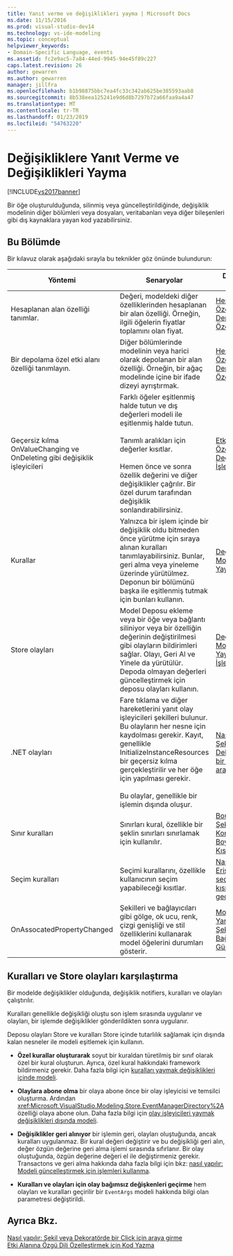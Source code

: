 ```yaml
---
title: Yanıt verme ve değişiklikleri yayma | Microsoft Docs
ms.date: 11/15/2016
ms.prod: visual-studio-dev14
ms.technology: vs-ide-modeling
ms.topic: conceptual
helpviewer_keywords:
- Domain-Specific Language, events
ms.assetid: fc2e9ac5-7a84-44ed-9945-94e45f89c227
caps.latest.revision: 26
author: gewarren
ms.author: gewarren
manager: jillfra
ms.openlocfilehash: b1b98875bbc7ea4fc33c342ab625be385593aab8
ms.sourcegitcommit: 8b538eea125241e9d6d8b7297b72a66faa9a4a47
ms.translationtype: MT
ms.contentlocale: tr-TR
ms.lasthandoff: 01/23/2019
ms.locfileid: "54763220"
---
```

# <a name="responding-to-and-propagating-changes"></a>Değişikliklere Yanıt Verme ve Değişiklikleri Yayma
[!INCLUDE[vs2017banner](../includes/vs2017banner.md)]

Bir öğe oluşturulduğunda, silinmiş veya güncelleştirildiğinde, değişiklik modelinin diğer bölümleri veya dosyaları, veritabanları veya diğer bileşenleri gibi dış kaynaklara yayan kod yazabilirsiniz.  
  
## <a name="in-this-section"></a>Bu Bölümde  
 Bir kılavuz olarak aşağıdaki sırayla bu teknikler göz önünde bulundurun:  
  
|Yöntemi|Senaryolar|Daha fazla bilgi için|  
|---------------|---------------|--------------------------|  
|Hesaplanan alan özelliği tanımlar.|Değeri, modeldeki diğer özelliklerinden hesaplanan bir alan özelliği. Örneğin, ilgili öğelerin fiyatlar toplamını olan fiyat.|[Hesaplanan ve Özel Depolama Özellikleri](../modeling/calculated-and-custom-storage-properties.md)|  
|Bir depolama özel etki alanı özelliği tanımlayın.|Diğer bölümlerinde modelinin veya harici olarak depolanan bir alan özelliği. Örneğin, bir ağaç modelinde içine bir ifade dizeyi ayrıştırmak.|[Hesaplanan ve Özel Depolama Özellikleri](../modeling/calculated-and-custom-storage-properties.md)|  
|Geçersiz kılma OnValueChanging ve OnDeleting gibi değişiklik işleyicileri|Farklı öğeler eşitlenmiş halde tutun ve dış değerleri modeli ile eşitlenmiş halde tutun.<br /><br /> Tanımlı aralıkları için değerler kısıtlar.<br /><br /> Hemen önce ve sonra özellik değerini ve diğer değişiklikler çağrılır. Bir özel durum tarafından değişiklik sonlandırabilirsiniz.|[Etki Alanı Özellik Değeri Değişiklik İşleyicileri](../modeling/domain-property-value-change-handlers.md)|  
|Kurallar|Yalnızca bir işlem içinde bir değişiklik oldu bitmeden önce yürütme için sıraya alınan kuralları tanımlayabilirsiniz. Bunlar, geri alma veya yineleme üzerinde yürütülmez. Deponun bir bölümünü başka ile eşitlenmiş tutmak için bunları kullanın.|[Değişiklikleri Modelin İçinde Yayan Kurallar](../modeling/rules-propagate-changes-within-the-model.md)|  
|Store olayları|Model Deposu ekleme veya bir öğe veya bağlantı siliniyor veya bir özelliğin değerinin değiştirilmesi gibi olayların bildirimleri sağlar. Olayı, Geri Al ve Yinele da yürütülür. Depoda olmayan değerleri güncelleştirmek için deposu olayları kullanın.|[Değişiklikleri Modelin Dışına Yayan Olay İşleyicileri](../modeling/event-handlers-propagate-changes-outside-the-model.md)|  
|.NET olayları|Fare tıklama ve diğer hareketlerini yanıt olay işleyicileri şekilleri bulunur. Bu olayların her nesne için kaydolması gerekir. Kayıt, genellikle InitializeInstanceResources bir geçersiz kılma gerçekleştirilir ve her öğe için yapılması gerekir.<br /><br /> Bu olaylar, genellikle bir işlemin dışında oluşur.|[Nasıl yapılır: Şekil veya Dekoratörde bir Click için araya girme](../modeling/how-to-intercept-a-click-on-a-shape-or-decorator.md)|  
|Sınır kuralları|Sınırları kural, özellikle bir şeklin sınırları sınırlamak için kullanılır.|[BoundsRules Şekil Konumunu ve Boyutunu Kısıtlamama](../modeling/boundsrules-constrain-shape-location-and-size.md)|  
|Seçim kuralları|Seçimi kurallarını, özellikle kullanıcının seçim yapabileceği kısıtlar.|[Nasıl yapılır: Erişme ve seçimi kısıtlama geçerli seçimi](../modeling/how-to-access-and-constrain-the-current-selection.md)|  
|OnAssocatedPropertyChanged|Şekilleri ve bağlayıcıları gibi gölge, ok ucu, renk, çizgi genişliği ve stil özelliklerini kullanarak model öğelerini durumları gösterir.|[Modeli Yansıtacak Şekilleri ve Bağlayıcıları Güncelleştirme](../modeling/updating-shapes-and-connectors-to-reflect-the-model.md)|  
  
## <a name="comparing-rules-and-store-events"></a>**Kuralları ve Store olayları karşılaştırma**  
 Bir modelde değişiklikler olduğunda, değişiklik notifiers, kuralları ve olayları çalıştırılır.  
  
 Kuralları genellikle değişikliği oluştu son işlem sırasında uygulanır ve olayları, bir işlemde değişiklikler gönderildikten sonra uygulanır.  
  
 Deposu olayları Store ve kuralları Store içinde tutarlılık sağlamak için dışında kalan nesneler ile modeli eşitlemek için kullanın.  
  
-   **Özel kurallar oluşturarak** soyut bir kuraldan türetilmiş bir sınıf olarak özel bir kural oluşturun. Ayrıca, özel kural hakkındaki framework bildirmeniz gerekir. Daha fazla bilgi için [kuralları yaymak değişiklikleri içinde modeli](../modeling/rules-propagate-changes-within-the-model.md).  
  
-   **Olaylara abone olma** bir olaya abone önce bir olay işleyicisi ve temsilci oluşturma. Ardından <xref:Microsoft.VisualStudio.Modeling.Store.EventManagerDirectory%2A>özelliği olaya abone olun. Daha fazla bilgi için [olay işleyicileri yaymak değişiklikleri dışında modeli](../modeling/event-handlers-propagate-changes-outside-the-model.md).  
  
-   **Değişiklikler geri alınıyor** bir işlemin geri, olayları oluştuğunda, ancak kuralları uygulanmaz. Bir kural değeri değiştirir ve bu değişikliği geri alın, değer özgün değerine geri alma işlemi sırasında sıfırlanır. Bir olay oluştuğunda, özgün değerine değeri el ile değiştirmeniz gerekir. Transactons ve geri alma hakkında daha fazla bilgi için bkz: [nasıl yapılır: Modeli güncelleştirmek için işlemleri kullanma](../modeling/how-to-use-transactions-to-update-the-model.md).  
  
-   **Kuralları ve olayları için olay bağımsız değişkenleri geçirme** hem olayları ve kuralları geçirilir bir `EventArgs` modeli hakkında bilgi olan parametresi değiştirildi.  
  
## <a name="see-also"></a>Ayrıca Bkz.  
 [Nasıl yapılır: Şekil veya Dekoratörde bir Click için araya girme](../modeling/how-to-intercept-a-click-on-a-shape-or-decorator.md)   
 [Etki Alanına Özgü Dili Özelleştirmek için Kod Yazma](../modeling/writing-code-to-customise-a-domain-specific-language.md)
